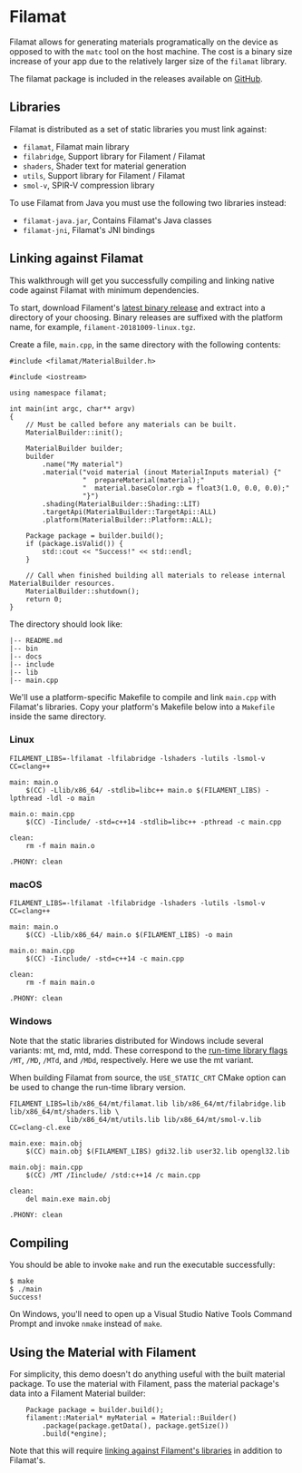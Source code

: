 # Filamat

Filamat allows for generating materials programatically on the device as opposed to with the `matc`
tool on the host machine. The cost is a binary size increase of your app due to the relatively
larger size of the `filamat` library.

The filamat package is included in the releases available on
[GitHub](https://github.com/google/filament/releases).

## Libraries

Filamat is distributed as a set of static libraries you must link against:

- `filamat`, Filamat main library
- `filabridge`, Support library for Filament / Filamat
- `shaders`, Shader text for material generation
- `utils`, Support library for Filament / Filamat
- `smol-v`, SPIR-V compression library

To use Filamat from Java you must use the following two libraries instead:
- `filamat-java.jar`, Contains Filamat's Java classes
- `filamat-jni`, Filamat's JNI bindings

## Linking against Filamat

This walkthrough will get you successfully compiling and linking native code against Filamat with
minimum dependencies.

To start, download Filament's [latest binary release](https://github.com/google/filament/releases)
and extract into a directory of your choosing. Binary releases are suffixed with the platform name,
for example, `filament-20181009-linux.tgz`.

Create a file, `main.cpp`, in the same directory with the following contents:

```
#include <filamat/MaterialBuilder.h>

#include <iostream>

using namespace filamat;

int main(int argc, char** argv)
{
    // Must be called before any materials can be built.
    MaterialBuilder::init();

    MaterialBuilder builder;
    builder
        .name("My material")
        .material("void material (inout MaterialInputs material) {"
                  "  prepareMaterial(material);"
                  "  material.baseColor.rgb = float3(1.0, 0.0, 0.0);"
                  "}")
        .shading(MaterialBuilder::Shading::LIT)
        .targetApi(MaterialBuilder::TargetApi::ALL)
        .platform(MaterialBuilder::Platform::ALL);

    Package package = builder.build();
    if (package.isValid()) {
        std::cout << "Success!" << std::endl;
    }

    // Call when finished building all materials to release internal MaterialBuilder resources.
    MaterialBuilder::shutdown();
    return 0;
}
```

The directory should look like:

```
|-- README.md
|-- bin
|-- docs
|-- include
|-- lib
|-- main.cpp
```

We'll use a platform-specific Makefile to compile and link `main.cpp` with Filamat's libraries.
Copy your platform's Makefile below into a `Makefile` inside the same directory.

### Linux

```
FILAMENT_LIBS=-lfilamat -lfilabridge -lshaders -lutils -lsmol-v
CC=clang++

main: main.o
	$(CC) -Llib/x86_64/ -stdlib=libc++ main.o $(FILAMENT_LIBS) -lpthread -ldl -o main

main.o: main.cpp
	$(CC) -Iinclude/ -std=c++14 -stdlib=libc++ -pthread -c main.cpp

clean:
	rm -f main main.o

.PHONY: clean
```

### macOS

```
FILAMENT_LIBS=-lfilamat -lfilabridge -lshaders -lutils -lsmol-v
CC=clang++

main: main.o
	$(CC) -Llib/x86_64/ main.o $(FILAMENT_LIBS) -o main

main.o: main.cpp
	$(CC) -Iinclude/ -std=c++14 -c main.cpp

clean:
	rm -f main main.o

.PHONY: clean
```

### Windows

Note that the static libraries distributed for Windows include several
variants: mt, md, mtd, mdd. These correspond to the [run-time library
flags](https://docs.microsoft.com/en-us/cpp/build/reference/md-mt-ld-use-run-time-library?view=vs-2017)
`/MT`, `/MD`, `/MTd`, and `/MDd`, respectively. Here we use the mt variant.

When building Filamat from source, the `USE_STATIC_CRT` CMake option can be
used to change the run-time library version.

```
FILAMENT_LIBS=lib/x86_64/mt/filamat.lib lib/x86_64/mt/filabridge.lib lib/x86_64/mt/shaders.lib \
              lib/x86_64/mt/utils.lib lib/x86_64/mt/smol-v.lib
CC=clang-cl.exe

main.exe: main.obj
	$(CC) main.obj $(FILAMENT_LIBS) gdi32.lib user32.lib opengl32.lib

main.obj: main.cpp
	$(CC) /MT /Iinclude/ /std:c++14 /c main.cpp

clean:
	del main.exe main.obj

.PHONY: clean
```

## Compiling

You should be able to invoke `make` and run the executable successfully:

```
$ make
$ ./main
Success!
```

On Windows, you'll need to open up a Visual Studio Native Tools Command Prompt
and invoke `nmake` instead of `make`.

## Using the Material with Filament

For simplicity, this demo doesn't do anything useful with the built material package. To use the
material with Filament, pass the material package's data into a Filament Material builder:

```
    Package package = builder.build();
    filament::Material* myMaterial = Material::Builder()
        .package(package.getData(), package.getSize())
        .build(*engine);
```

Note that this will require [linking against Filament's libraries](../../filament/README.md) in
addition to Filamat's.
